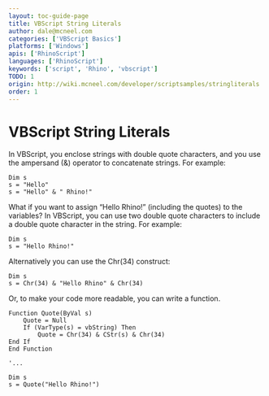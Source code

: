 ```yaml
---
layout: toc-guide-page
title: VBScript String Literals
author: dale@mcneel.com
categories: ['VBScript Basics']
platforms: ['Windows']
apis: ['RhinoScript']
languages: ['RhinoScript']
keywords: ['script', 'Rhino', 'vbscript']
TODO: 1
origin: http://wiki.mcneel.com/developer/scriptsamples/stringliterals
order: 1
---
```


# VBScript String Literals

In VBScript, you enclose strings with double quote characters, and you use the ampersand (&) operator to concatenate strings. For example:

	Dim s
	s = "Hello"
	s = "Hello" & " Rhino!"

What if you want to assign “Hello Rhino!” (including the quotes) to the variables? In VBScript, you can use two double quote characters to include a double quote character in the string. For example:

	Dim s
	s = "Hello Rhino!"

Alternatively you can use the Chr(34) construct:

	Dim s
	s = Chr(34) & "Hello Rhino" & Chr(34)

Or, to make your code more readable, you can write a function.

	Function Quote(ByVal s)
		Quote = Null
		If (VarType(s) = vbString) Then
			Quote = Chr(34) & CStr(s) & Chr(34)
	End If
	End Function

	'...

	Dim s
	s = Quote("Hello Rhino!")
